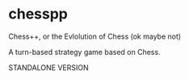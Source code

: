 # chesspp
Chess++, or the Evlolution of Chess (ok maybe not)

A turn-based strategy game based on Chess.

STANDALONE VERSION
